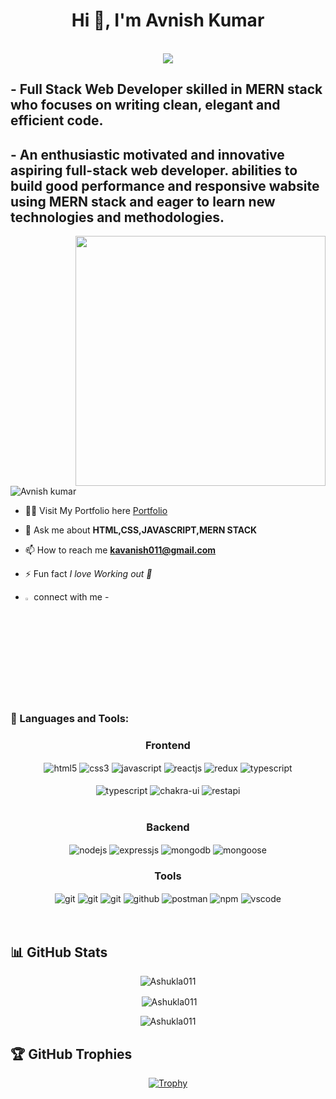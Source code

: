 
  

<h1 align="center">Hi 👋, I'm Avnish Kumar</h1>
<br/>
<div align="center">
 <img src="https://readme-typing-svg.herokuapp.com/?lines=Full+Stack+Web+Developer;MERN+Stack+Developer;Web+Developer;React+Developer;Quick+learner&color=cyan&center=true" />
</div>
<h2>- Full Stack Web Developer skilled in MERN stack who focuses on writing clean, elegant and efficient code.</h2>
<h2>- An enthusiastic motivated and innovative aspiring full-stack web developer.  abilities to build good performance and responsive  wabsite using MERN stack   and eager to learn new technologies and methodologies.</h2>
<img align="right" alt "Coding" width="400" src="https://th.bing.com/th/id/OIP.dSQXoAdrGjKQbSUYPAuOzQHaEK?pid=ImgDet&rs=1">

<p align="left"> <img src="https://komarev.com/ghpvc/?username=Ashukla011&label=Profile%20views&color=0e75b6&style=flat" alt="Avnish kumar" /> </p>



- 👨‍💻 Visit My Portfolio here [Portfolio](https://Ashukla011.github.io/)

- 💬 Ask me about **HTML,CSS,JAVASCRIPT,MERN STACK**

- 📫 How to reach me **kavanish011@gmail.com** 

- ⚡ Fun fact *I love Working out 🤸*
- <img src="https://cdn-icons-png.flaticon.com/512/61/61109.png" alt="" width="2%"/> connect with me -

<!-- -  ♟️ Let's Play a game of Chess ♟️ -->


<br/>
<br/>
<br/>
<br/>

<h3 align="left">🚀 Languages and Tools:</h3>
<div align="center">
 
 <div align="center"><h3 align="center">Frontend</h3>
<img src="https://img.shields.io/badge/html5-%23E34F26.svg?style=for-the-badge&logo=html5&logoColor=white" align="center" alt="html5">
<img src = "https://img.shields.io/badge/css3-%231572B6.svg?style=for-the-badge&logo=css3&logoColor=white" align="center" alt="css3">
<img src ="https://img.shields.io/badge/javascript-%23323330.svg?style=for-the-badge&logo=javascript&logoColor=%23F7DF1E" align="center" alt="javascript">
<img src="https://img.shields.io/badge/React-20232A?style=for-the-badge&logo=react&logoColor=61DAFB"  align="center" alt="reactjs" />
<img src="https://img.shields.io/badge/Redux-593D88?style=for-the-badge&logo=redux&logoColor=white"  align="center" alt="redux" />
   <img src="https://img.shields.io/badge/TypeScript-87CEEB?style=for-the-badge&logo=TypeScript&logoColor=white"  align="center" alt="typescript" />
   
<!-- <img src="https://img.shields.io/badge/Material%20UI-007FFF?style=for-the-badge&logo=mui&logoColor=white"  align="center" alt="material-ui"/> -->
<!-- <img src = "https://img.shields.io/badge/tailwind css-%2338B2AC.svg?style=for-the-badge&logo=tailwind-css&logoColor=white" align="center" alt="tailwindcss"/> -->
<br/>
<br/>
    <img src="https://img.shields.io/badge/Next.js-000000?style=for-the-badge&logo=Next.js&logoColor=white"  align="center" alt="typescript" />
  <img src = "https://img.shields.io/badge/chakra ui-%234ED1C5.svg?style=for-the-badge&logo=chakraui&logoColor=white" align="center" alt="chakra-ui"/>
  <img src="https://img.shields.io/badge/rest api-%23000000.svg?style=for-the-badge&logo=flask&logoColor=white" align="center" alt="restapi"/>
  
</div>
 <br/>
  <div align="center"><h3 align="center">Backend</h3> 
<img src="https://img.shields.io/badge/Node.js-339933?style=for-the-badge&logo=nodedotjs&logoColor=white" align="center" alt="nodejs" />
<img src="https://img.shields.io/badge/Express.js-000000?style=for-the-badge&logo=express&logoColor=white" align="center" alt="expressjs"/>
<img src="https://img.shields.io/badge/MongoDB-4EA94B?style=for-the-badge&logo=mongodb&logoColor=white" align="center" alt="mongodb"/>
<img src="https://img.shields.io/badge/mongoose-%2300f.svg?style=for-the-badge&logo=fastify&logoColor=white" align="center" alt="mongoose"/>
<!--    <img src="https://img.shields.io/badge/JWT-black?style=for-the-badge&logo=JSON%20web%20tokens" align="center" alt="jwt"/> -->
 </div>
  <div align="center"><h3 align="center">Tools</h3> 
<!--    <img src="https://img.shields.io/badge/heroku-%23430098.svg?style=for-the-badge&logo=heroku&logoColor=white" align="center" alt="git"/> -->
   <img src="https://img.shields.io/badge/netlify-%23000000.svg?style=for-the-badge&logo=netlify&logoColor=#00C7B7" align="center" alt="git"/>
   <img src="https://img.shields.io/badge/vercel-%23000000.svg?style=for-the-badge&logo=vercel&logoColor=whit" align="center" alt="git"/>
   <img src="https://img.shields.io/badge/Git-f44d27?style=for-the-badge&logo=git&logoColor=white"  align="center" alt="git"/>
<img src="https://img.shields.io/badge/GitHub-100000?style=for-the-badge&logo=github&logoColor=white"  align="center" alt="github"/>
<img src ="https://img.shields.io/badge/Postman-FF6C37?style=for-the-badge&logo=postman&logoColor=white" align="center" alt="postman">
<img src = "https://img.shields.io/badge/NPM-%23000000.svg?style=for-the-badge&logo=npm&logoColor=white" align="center" alt="npm">
   <img src="https://img.shields.io/badge/Visual%20Studio-5C2D91.svg?style=for-the-badge&logo=visual-studio&logoColor=white"  align="center" alt="vscode"/>
   <br/>
<br/>
 </div>
</div>

<br/>
<h2>📊 GitHub Stats</h1>
<!-- <h2 align="center">📊 GitHub Stats</h2> -->
<p align="center" ><img align="center" src="https://github-readme-stats.vercel.app/api/top-langs?username=Ashukla011&show_icons=true&locale=en&layout=compact&theme=react&hide_border=true&bg_color=0D1117" alt="Ashukla011" /></p>
<!--   <a  align="center" href="https://github.com/Ashukla011/github-readme-stats"><img  align="center" src="https://github-readme-stats.vercel.app/api/top-langs/?username=Ashukla011&langs_count=8&count_private=true&layout=compact&theme=react&hide_border=true&bg_color=0D1117" alt="Avnish Kumar's Top Languages"/></a> -->

<p align="center">&nbsp;<img align="center" src="https://github-readme-stats.vercel.app/api?username=Ashukla011&show_icons=true&locale=en" alt="Ashukla011" /></p>

<p align="center"><img align="center" src="https://github-readme-streak-stats.herokuapp.com/?user=Ashukla011&" alt="Ashukla011" /></p>

## 🏆 GitHub Trophies
<!-- <h2 align="center">🏆 GitHub Trophies</h2> -->
<p align="center"> <a href="https://github.com/ryo-ma/github-profile-trophy"><img src="https://github-profile-trophy.vercel.app/?username=Ashukla011" alt="Trophy" /></a> </p>




<!---
Ashukla011/Ashukla011 is a ✨ special ✨ repository because its `README.md` (this file) appears on your GitHub profile.
You can click the Preview link to take a look at your changes.
--->
